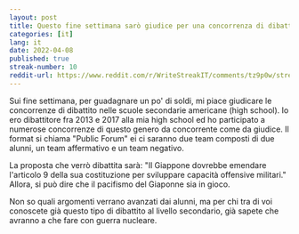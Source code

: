```yaml
---
layout: post
title: Questo fine settimana sarò giudice per una concorrenza di dibattito
categories: [it]
lang: it
date: 2022-04-08
published: true
streak-number: 10
reddit-url: https://www.reddit.com/r/WriteStreakIT/comments/tz9p0w/streak_10_questo_fine_settimana_sarò_giudice_per/
---
```

Sui fine settimana, per guadagnare un po' di soldi, mi piace giudicare le concorrenze di dibattito nelle scuole secondarie americane (high school). Io ero dibattitore fra 2013 e 2017 alla mia high school ed ho participato a numerose concorrenze di questo genero da concorrente come da giudice. Il format si chiama "Public Forum" ei ci saranno due team composti di due alunni, un team affermativo e un team negativo.

La proposta che verrò dibattita sarà: "Il Giappone dovrebbe emendare l'articolo 9 della sua costituzione per sviluppare capacità offensive militari." Allora, si può dire che il pacifismo del Giaponne sia in gioco.

Non so quali argomenti verrano avanzati dai alunni, ma per chi tra di voi conoscete già questo tipo di dibattito al livello secondario, già sapete che avranno a che fare con guerra nucleare.
